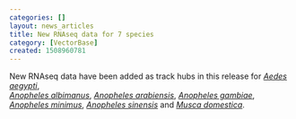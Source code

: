 ```yaml
---
categories: []
layout: news_articles
title: New RNAseq data for 7 species
category: [VectorBase]
created: 1508960781
---
```

New RNAseq data have been added as track hubs in this release for 
<i><a href="/organisms/aedes-aegypti">Aedes aegypti</a></i>,  
<i><a href="/organisms/anopheles-albimanus">Anopheles albimanus</a></i>, 
<i><a href="/organisms/anopheles-arabiensis">Anopheles arabiensis</a></i>, 
<i><a href="/organisms/anopheles-gambiae">Anopheles gambiae</a></i>,  
<i><a href="/organisms/anopheles-minimus">Anopheles minimus</a></i>,
<i><a href="/organisms/anopheles-sinensis">Anopheles sinensis</a></i> and 
<i><a href="/organisms/musca-domestica">Musca domestica</a></i>.
